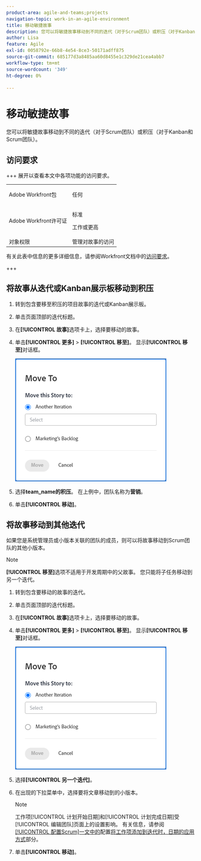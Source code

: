 ```yaml
---
product-area: agile-and-teams;projects
navigation-topic: work-in-an-agile-environment
title: 移动敏捷故事
description: 您可以将敏捷故事移动到不同的迭代（对于Scrum团队）或积压（对于Kanban和Scrum团队）。
author: Lisa
feature: Agile
exl-id: 0058792e-66b8-4e54-8ce3-50171adff875
source-git-commit: 685177d3a8485aa60d8455e1c329de21cea4abb7
workflow-type: tm+mt
source-wordcount: '349'
ht-degree: 0%

---
```


# 移动敏捷故事

您可以将敏捷故事移动到不同的迭代（对于Scrum团队）或积压（对于Kanban和Scrum团队）。

## 访问要求

+++ 展开以查看本文中各项功能的访问要求。

<table style="table-layout:auto"> 
 <col> 
 </col> 
 <col> 
 </col> 
 <tbody> 
  <tr> 
   <td role="rowheader">Adobe Workfront包</td> 
   <td> <p>任何</p> </td> 
  </tr> 
  <tr> 
   <td role="rowheader">Adobe Workfront许可证</td> 
   <td> <p>标准</p> 
   <p>工作或更高</p> </td> 
  </tr>
  <tr> 
   <td role="rowheader">对象权限</td> 
   <td>管理对故事的访问</td> 
  </tr> 
 </tbody> 
</table>

有关此表中信息的更多详细信息，请参阅Workfront文档中的[访问要求](/help/quicksilver/administration-and-setup/add-users/access-levels-and-object-permissions/access-level-requirements-in-documentation.md)。

+++

## 将故事从迭代或Kanban展示板移动到积压

1. 转到包含要移至积压的项目故事的迭代或Kanban展示板。
1. 单击页面顶部的迭代标题。
1. 在&#x200B;**[!UICONTROL 故事]**&#x200B;选项卡上，选择要移动的故事。
1. 单击&#x200B;**[!UICONTROL 更多]** > **[!UICONTROL 移至]**。 显示&#x200B;**[!UICONTROL 移至]**&#x200B;对话框。

   ![移动故事对话框](assets/iteration-story-move.png)

1. 选择&#x200B;**team_name的积压**。 在上例中，团队名称为&#x200B;**营销**。

1. 单击&#x200B;**[!UICONTROL 移动]**。

## 将故事移动到其他迭代

如果您是系统管理员或小版本关联的团队的成员，则可以将故事移动到Scrum团队的其他小版本。

>[!NOTE]
>
> **[!UICONTROL 移至]**&#x200B;选项不适用于开发周期中的父故事。 您只能将子任务移动到另一个迭代。


1. 转到包含要移动的故事的迭代。
1. 单击页面顶部的迭代标题。
1. 在&#x200B;**[!UICONTROL 故事]**&#x200B;选项卡上，选择要移动的故事。
1. 单击&#x200B;**[!UICONTROL 更多]** > **[!UICONTROL 移至]**。 显示&#x200B;**[!UICONTROL 移至]**&#x200B;对话框。

   ![移动故事对话框](assets/iteration-story-move.png)

1. 选择&#x200B;**[!UICONTROL 另一个迭代]**。
1. 在出现的下拉菜单中，选择要将文章移动到的小版本。

   >[!NOTE]
   >
   >工作项[!UICONTROL 计划开始日期]和[!UICONTROL 计划完成日期]受[!UICONTROL 编辑团队]页面上的设置影响。 有关信息，请参阅[[!UICONTROL 配置Scrum]一文中的](../../agile/get-started-with-agile-in-workfront/configure-scrum.md#configure-how-dates-are-applied-when-adding-work-items-to-an-iteration)配置[将工作项添加到迭代时，日期的应用方式](../../agile/get-started-with-agile-in-workfront/configure-scrum.md)部分。

1. 单击&#x200B;**[!UICONTROL 移动]**。
